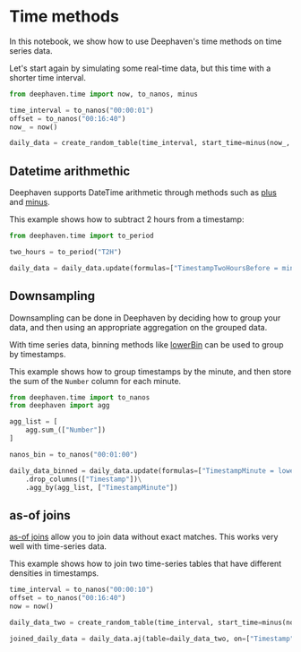 # Time methods

In this notebook, we show how to use Deephaven's time methods on time series data.

Let's start again by simulating some real-time data, but this time with a shorter time interval.

```python
from deephaven.time import now, to_nanos, minus

time_interval = to_nanos("00:00:01")
offset = to_nanos("00:16:40")
now_ = now()

daily_data = create_random_table(time_interval, start_time=minus(now_, offset))
```

## Datetime arithmethic

Deephaven supports DateTime arithmetic through methods such as [plus](https://deephaven.io/core/docs/reference/time/datetime/plus/) and [minus](https://deephaven.io/core/docs/reference/time/datetime/minus/).

This example shows how to subtract 2 hours from a timestamp:

```python
from deephaven.time import to_period

two_hours = to_period("T2H")

daily_data = daily_data.update(formulas=["TimestampTwoHoursBefore = minus(Timestamp, two_hours)"])
```

## Downsampling

Downsampling can be done in Deephaven by deciding how to group your data, and then using an appropriate aggregation on the grouped data.

With time series data, binning methods like [lowerBin](https://deephaven.io/core/docs/reference/time/datetime/lowerBin/) can be used to group by timestamps.

This example shows how to group timestamps by the minute, and then store the sum of the `Number` column for each minute.

```python
from deephaven.time import to_nanos
from deephaven import agg

agg_list = [
    agg.sum_(["Number"])
]

nanos_bin = to_nanos("00:01:00")

daily_data_binned = daily_data.update(formulas=["TimestampMinute = lowerBin(Timestamp, nanos_bin)"])\
    .drop_columns(["Timestamp"])\
    .agg_by(agg_list, ["TimestampMinute"])
```

## as-of joins

[as-of joins](https://deephaven.io/core/docs/reference/table-operations/join/aj/) allow you to join data without exact matches. This works very well with time-series data.

This example shows how to join two time-series tables that have different densities in timestamps.

```python
time_interval = to_nanos("00:00:10")
offset = to_nanos("00:16:40")
now = now()

daily_data_two = create_random_table(time_interval, start_time=minus(now, offset))

joined_daily_data = daily_data.aj(table=daily_data_two, on=["Timestamp"], joins=["NumberTwo = Number", "CharacterTwo = Character", "BooleanTwo = Boolean"])
```